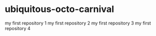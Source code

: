 # ubiquitous-octo-carnival
my first repository 1
my first repository 2
my first repository 3
my first repository 4